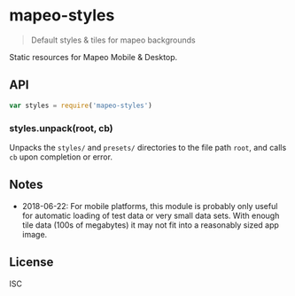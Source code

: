 # mapeo-styles
> Default styles & tiles for mapeo backgrounds

Static resources for Mapeo Mobile & Desktop.

## API

```js
var styles = require('mapeo-styles')
```

### styles.unpack(root, cb)

Unpacks the `styles/` and `presets/` directories to the file path `root`, and calls `cb` upon completion or error.

## Notes

- 2018-06-22: For mobile platforms, this module is probably only useful for automatic loading of test data or very small data sets. With enough tile data (100s of megabytes) it may not fit into a reasonably sized app image.

## License

ISC
